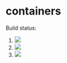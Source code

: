 # containers

Build status:

1. [![](https://github.com/sepstein22/containers_hw/workflows/tests-fibonacci/badge.svg)](https://github.com/sepstein22/containers_hw/actions?query=workflow%3Atests-fibonacci)
1. [![](https://github.com/sepstein22/containers_hw/workflows/tests-range/badge.svg)](https://github.com/sepstein22/containers_hw/actions?query=workflow%3Atests-range)
1. [![](https://github.com/sepstein22/containers_hw/workflows/tests-unicode/badge.svg)](https://github.com/sepstein22/containers_hw/actions?query=workflow%3Atests-unicode)
